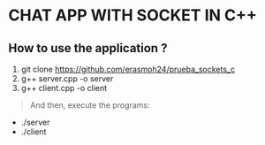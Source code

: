 # CHAT APP WITH SOCKET IN C++

## How to use the application ?

1. git clone https://github.com/erasmoh24/prueba_sockets_c
2. g++ server.cpp -o server
3. g++ client.cpp -o client

> And then, execute the programs:

- ./server
- ./client